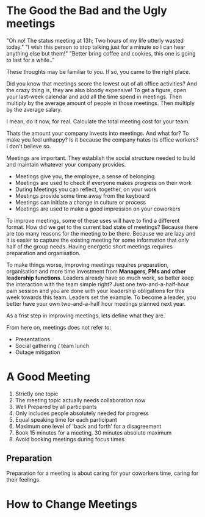 # The Good the Bad and the Ugly meetings

"Oh no! The status meeting at 13h; Two hours of my life utterly wasted today."
"I wish this person to stop talking just for a minute so I can hear anything else but them!"
"Better bring coffee and cookies, this one is going to last for a while.."

These thoughts may be familiar to you. If so, you came to the right place.

Did you know that meetings score the lowest out of all office activities? And the crazy thing is, they are also bloody expensive!
To get a figure, open your last-week calendar and add all the time spend in meetings. Then multiply by the average amount of people in those meetings. Then multiply by the average salary.

I mean, do it now, for real. Calculate the total meeting cost for your team.

Thats the amount your company invests into meetings. And what for? To make you feel unhappy? Is it because the company hates its office workers? I don't believe so.

Meetings are important. They establish the social structure needed to build and maintain whatever your company provides.
- Meetings give you, the employee, a sense of belonging
- Meetings are used to check if everyone makes progress on their work
- During Meetings you can reflect, together, on your work
- Meetings provide some time away from the keyboard
- Meetings can initiate a change in culture or process
- Meetings are used to make a good impression on your coworkers

To improve meetings, some of these uses will have to find a different format.
How did we get to the current bad state of meetings? Because there are too many reasons for the meeting to be there.
Because we are lazy and it is easier to capture the existing meeting for some information that only half of the group needs.
Having energetic short meetings requires preparation and organisation.

To make things worse, improving meetings requires preparation, organisation and more time investment from **Managers, PMs and other leadership functions**.
Leaders already have so much work, so better keep the interaction with the team simple right? Just one two-and-a-half-hour pain session and you are done with your leadership obligations for this week towards this team.
Leaders set the example. To become a leader, you better have your own two-and-a-half hour meetings planned next year.

As a frist step in improving meetings, lets define what they are.

From here on, meetings does not refer to:
- Presentations
- Social gathering / team lunch
- Outage mitigation

# A Good Meeting



1. Strictly one topic
2. The meeting topic actually needs collaboration now
7. Well Prepared by all participants
3. Only includes people absolutely needed for progress
4. Equal speaking time for each participant
5. Maximum one level of 'back and forth' for a disagreement
6. Book 15 minutes for a meeting, 30 minutes absolute maximum
8. Avoid booking meetings during focus times



## Preparation

Preparation for a meeting is about caring for your coworkers time, caring for their feelings. 

# How to Change Meetings



